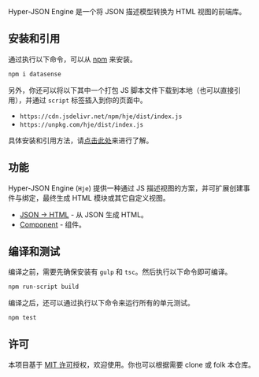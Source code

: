 Hyper-JSON Engine 是一个将 JSON 描述模型转换为 HTML 视图的前端库。

## 安装和引用

通过执行以下命令，可以从 [npm](https://www.npmjs.com/package/hje) 来安装。

```sh
npm i datasense
```

另外，你还可以将以下其中一个打包 JS 脚本文件下载到本地（也可以直接引用），并通过 `script` 标签插入到你的页面中。

- `https://cdn.jsdelivr.net/npm/hje/dist/index.js`
- `https://unpkg.com/hje/dist/index.js`

具体安装和引用方法，请[点击此处](./anzhuang)来进行了解。

## 功能

Hyper-JSON Engine (`Hje`) 提供一种通过 JS 描述视图的方案，并可扩展创建事件与绑定，最终生成 HTML 模块或其它自定义视图。

- [JSON → HTML](../yemian/) - 从 JSON 生成 HTML。
- [Component](../zujian/) - 组件。

## 编译和测试

编译之前，需要先确保安装有 `gulp` 和 `tsc`。然后执行以下命令即可编译。

```sh
npm run-script build
```

编译之后，还可以通过执行以下命令来运行所有的单元测试。

```sh
npm test
```

## 许可

本项目基于 [MIT 许可](https://github.com/compositejs/hje/blob/master/LICENSE)授权，欢迎使用。你也可以根据需要 clone 或 folk 本仓库。

